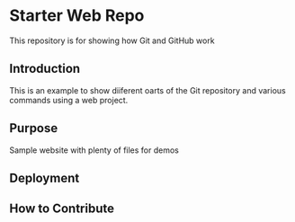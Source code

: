 # Starter Web Repo

This repository is for showing how Git and GitHub work

## Introduction

This is an example to show diiferent oarts of the Git repository and various commands using a web project.

## Purpose

Sample website with plenty of files for demos

## Deployment

## How to Contribute